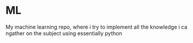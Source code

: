 # ML
My machine learning repo, where i try to implement all the knowledge i ca ngather on the subject using essentially python 
